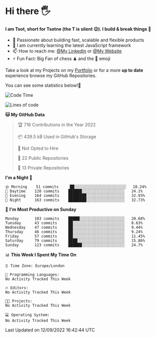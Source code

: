 # Hi there :raised_hand_with_fingers_splayed:
#### I am Tsot, short for Tsotne (the T is silent :wink:). I build & break things :space_invader:
- :telescope: Passionate about building fast, scalable and flexible products
- :seedling: I am currently learning the latest JavaScript framework 
- :mailbox: How to reach me: [@My LinkedIn](https://www.linkedin.com/in/tsotne-gvadzabia/) or [@My Website](https://tsotne.co.uk/contact)
- :zap: Fun Fact: Big Fan of chess ♟ and the 👾 emoji

Take a look at my Projects on my [Portfolio](https://tsotne.co.uk/) or for a more **up to date** experience browse my GitHub Repositories.

You can see some statistics below!:space_invader:
<!--START_SECTION:waka-->
![Code Time](http://img.shields.io/badge/Code%20Time-761%20hrs%202%20mins-blue)

![Lines of code](https://img.shields.io/badge/From%20Hello%20World%20I%27ve%20Written-624%20Thousand%20lines%20of%20code-blue)

**🐱 My GitHub Data** 

> 🏆 716 Contributions in the Year 2022
 > 
> 📦 439.5 kB Used in GitHub's Storage 
 > 
> 🚫 Not Opted to Hire
 > 
> 📜 22 Public Repositories 
 > 
> 🔑 13 Private Repositories  
 > 
**I'm a Night 🦉** 

```text
🌞 Morning    51 commits     ██░░░░░░░░░░░░░░░░░░░░░░░   10.24% 
🌆 Daytime    120 commits    ██████░░░░░░░░░░░░░░░░░░░   24.1% 
🌃 Evening    164 commits    ████████░░░░░░░░░░░░░░░░░   32.93% 
🌙 Night      163 commits    ████████░░░░░░░░░░░░░░░░░   32.73%

```
📅 **I'm Most Productive on Sunday** 

```text
Monday       103 commits    █████░░░░░░░░░░░░░░░░░░░░   20.68% 
Tuesday      43 commits     ██░░░░░░░░░░░░░░░░░░░░░░░   8.63% 
Wednesday    47 commits     ██░░░░░░░░░░░░░░░░░░░░░░░   9.44% 
Thursday     46 commits     ██░░░░░░░░░░░░░░░░░░░░░░░   9.24% 
Friday       57 commits     ██░░░░░░░░░░░░░░░░░░░░░░░   11.45% 
Saturday     79 commits     ████░░░░░░░░░░░░░░░░░░░░░   15.86% 
Sunday       123 commits    ██████░░░░░░░░░░░░░░░░░░░   24.7%

```


📊 **This Week I Spent My Time On** 

```text
⌚︎ Time Zone: Europe/London

💬 Programming Languages: 
No Activity Tracked This Week

🔥 Editors: 
No Activity Tracked This Week

🐱‍💻 Projects: 
No Activity Tracked This Week

💻 Operating System: 
No Activity Tracked This Week

```


 Last Updated on 12/09/2022 16:42:44 UTC
<!--END_SECTION:waka-->
